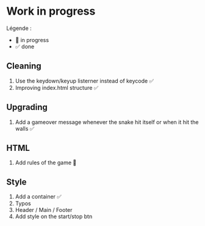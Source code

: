 # Work in progress

Légende :

- 🚀  in progress
- ✅  done  

## Cleaning  

1. Use the keydown/keyup listerner instead of keycode ✅  
2. Improving index.html structure ✅

## Upgrading

1. Add a gameover message whenever the snake hit itself or when it hit the walls ✅  

## HTML  

1. Add rules of the game 🚀  

## Style  

1. Add a container ✅
2. Typos  
3. Header / Main / Footer  
4. Add style on  the start/stop btn  

